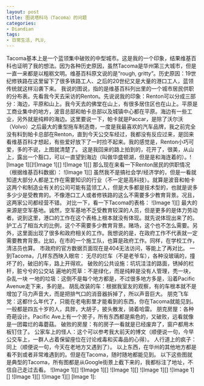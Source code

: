 ```yaml
---
layout: post
title: 图说塔科马（Tacoma）的问题
categories:
- Diandian
tags:
- 日常生活, PLU, 
---
```

Tacoma基本上是一个蓝领集中破败的中型城市。这是我的一个印象，结果维基百科也证明了我的想法。因为各种历史原因，虽然Tacoma是华州第三大城市，但是一直一来都是以粗粝文明。维基百科原文说的是“rough, gritty”。历史原因：19世纪修铁路在这里留下了很多铁路工人、之后的20世纪又是大量的港口工人，蓝领传统就这样沿袭下来。 我说的图说，指的是维基百科列出里的一个城市居民供职的分布表。先看我今天去采访的Renton。先说说我的印象：Renton可以分成三部分：海边，平原和山上。我今天去的佛堂在山上，有很多居住区也在山上。平原是工商业集中的地方，波音总部和帕卡总部以及城镇中心都在平原。海边有一些工业，另外就是纯粹的海边。这里要说一下，帕卡就是Paccar，是除了沃尔沃（Volvo）之后最大的重型拖车制造商，一度是我最喜欢的汽车品牌，我之前完全没有料到帕卡总部在Renton，直到今天公交车经过，我都没有反应过来，是回来看维基百科才想起，有些爱好放下了一时捡不起来。我的感觉是，Renton小巧可爱，多的不说，上图就清楚了。 这是我回来的路上拍到的，花开了，很美，从山上，露出一个豁口，可以一直望到海边（叫做华盛顿湖，但是是和海连着的）。!\[Image 1\]\[\]!\[Image 1\]\[\] !\[Image 1\]\[\] 那么现在来看一下Renton居民的供职情况（根据维基百科数据）： !\[Image 1\]\[\] 虽然我不是搞社会学/经济学的，但是一看就知道大部分人都是工作在需要知识的行业（不一定是高科技）。就算是波音和帕卡这两个和制造业有关的公司可能有蓝领工人，但是大多都是技术型的，也就是说多多少少是受教育的。不像港口工人或者修铁路的这么不需要多少教育背景。况且，这两家公司都经营不错。 对比一下，看一下Tacoma的表格： !\[Image 1\]\[\] 最大的来源是空军基地。诚然，空军基地不乏受教育较深的人员，但是更多的是体力劳动者。说到这里，港口的工作在这个表格上根本就没有体现。就先说体现出来了的。护工占了相当大的比例，这个不需要多少教育背景。赌场，这个也不怎么需要。另外，这里面出现了很多和政府相关的工作。我想说的是，在政府工作不代表就一定需要教育背景。比如，在市的一个施工队，也算是政府工作。同样，在学校工作，清洁员也算。 市政府的官方数据页面现在是404无法访问，等能上了再对比。 一到Tacoma，几样东西映入眼帘： 无尽的烂车（不是老爷车），各种没玻璃的，撞坏了的，破旧的车，路上开得欢。 破败的公共设施：坑坑洼洼的路面，锈掉的栏杆，脏兮兮的公交站 遍地的荒草：不是绿化，而是纯粹是没有人管理，秃一块，杂乱一块 一地的垃圾：这倒不是每个地方都是，不过很多地方多是，沿着Pacific Avenue走下来，多的是。 胡乱改装的车：根据我室友的观察，有的车根本就不是增加了马力声音大，而是把排气口的消音器拆掉了，所以声音巨大。 朋克飞车党：这都什么年代了，只能在老电影里才能看到的东西，你在Tacoma就能见到。一般都是四五十岁的人，具胖，大胡子，披头散发，骑着哈雷。 朋克房屋：各种奇葩设计。Pacific Ave上有一个房子，所有东西都是紫色的，又破败，远看就像是一团霉烂的毒蘑菇。 破败的房屋：有的房子一看就是已经废弃了，窗户都用木板钉住了。 公家车上的怪人：这个可以参考我大前天的博文（顺便说一句，今早公交车上，一群人占着保留座位在讨论戒毒和买毒品的心得）。 人行道上的疯子：同上（顺便说一句，今天在老地方又遇到了）。 以上东西，在华州的其他地方都是看不到或者非常难遇到的。但是在Tacoma，随时随地都能见到。 以下这些图就是典型的Tacoma，所有图都是从Google街景上截下来的，我都标注了地址，不信自己走过去看。 !\[Image 1\]\[\] !\[Image 1\]\[\] !\[Image 1\]\[\] !\[Image 1\]\[\] !\[Image 1\]\[\] !\[Image 1\]\[\] !\[Image 1\]\[\] \[Image 1\]:
